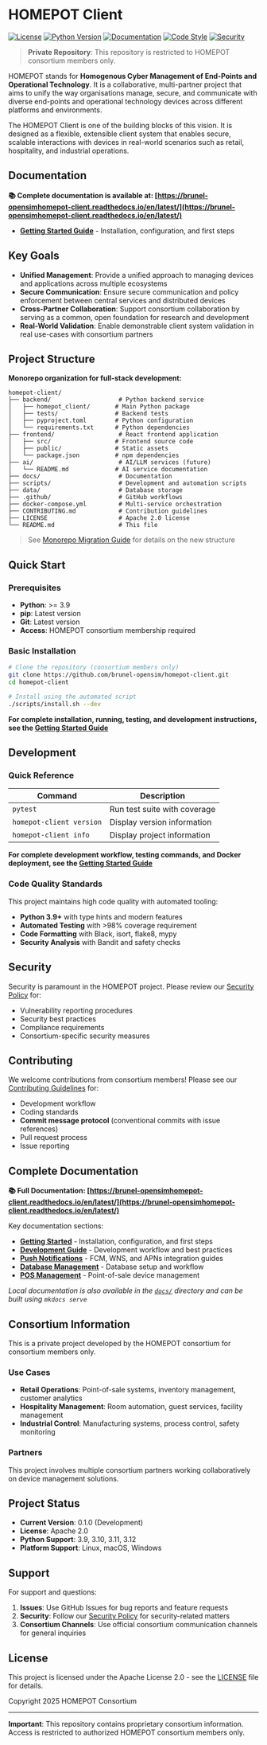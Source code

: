 # HOMEPOT Client

[![License](https://img.shields.io/badge/License-Apache%202.0-blue.svg)](https://opensource.org/licenses/Apache-2.0)
[![Python Version](https://img.shields.io/badge/python-3.9%2B-brightgreen.svg)](https://python.org/)
[![Documentation](https://readthedocs.org/projects/brunel-opensimhomepot-client/badge/?version=latest)](https://brunel-opensimhomepot-client.readthedocs.io/en/latest/)
[![Code Style](https://img.shields.io/badge/code%20style-black%20%7C%20flake8-000000.svg)](https://github.com/psf/black)
[![Security](https://img.shields.io/badge/security-audit%20passing-green.svg)](https://github.com/brunel-opensim/homepot-client/actions/workflows/security-audit.yml)

> **Private Repository**: This repository is restricted to HOMEPOT consortium members only.

HOMEPOT stands for **Homogenous Cyber Management of End-Points and Operational Technology**.
It is a collaborative, multi-partner project that aims to unify the way organisations manage, secure, and communicate with diverse end-points and operational technology devices across different platforms and environments.

The HOMEPOT Client is one of the building blocks of this vision.
It is designed as a flexible, extensible client system that enables secure, scalable interactions with devices in real-world scenarios such as retail, hospitality, and industrial operations.

## Documentation

**📚 Complete documentation is available at: [https://brunel-opensimhomepot-client.readthedocs.io/en/latest/](https://brunel-opensimhomepot-client.readthedocs.io/en/latest/)**

- **[Getting Started Guide](https://brunel-opensimhomepot-client.readthedocs.io/en/latest/getting-started/)** - Installation, configuration, and first steps

## Key Goals

- **Unified Management**: Provide a unified approach to managing devices and applications across multiple ecosystems
- **Secure Communication**: Ensure secure communication and policy enforcement between central services and distributed devices
- **Cross-Partner Collaboration**: Support consortium collaboration by serving as a common, open foundation for research and development
- **Real-World Validation**: Enable demonstrable client system validation in real use-cases with consortium partners

## Project Structure

**Monorepo organization for full-stack development:**

```text
homepot-client/
├── backend/                   # Python backend service
│   ├── homepot_client/       # Main Python package
│   ├── tests/                # Backend tests
│   ├── pyproject.toml        # Python configuration
│   └── requirements.txt      # Python dependencies
├── frontend/                  # React frontend application
│   ├── src/                  # Frontend source code
│   ├── public/               # Static assets
│   └── package.json          # npm dependencies
├── ai/                        # AI/LLM services (future)
│   └── README.md             # AI service documentation
├── docs/                      # Documentation
├── scripts/                   # Development and automation scripts
├── data/                      # Database storage
├── .github/                   # GitHub workflows
├── docker-compose.yml         # Multi-service orchestration
├── CONTRIBUTING.md            # Contribution guidelines
├── LICENSE                    # Apache 2.0 license
└── README.md                  # This file
```

> See [Monorepo Migration Guide](docs/monorepo-migration.md) for details on the new structure

## Quick Start

### Prerequisites

- **Python**: >= 3.9
- **pip**: Latest version  
- **Git**: Latest version
- **Access**: HOMEPOT consortium membership required

### Basic Installation

```bash
# Clone the repository (consortium members only)
git clone https://github.com/brunel-opensim/homepot-client.git
cd homepot-client

# Install using the automated script
./scripts/install.sh --dev
```

**For complete installation, running, testing, and development instructions, see the [Getting Started Guide](https://brunel-opensimhomepot-client.readthedocs.io/en/latest/getting-started/)**

## Development

### Quick Reference

| Command | Description |
|---------|-------------|
| `pytest` | Run test suite with coverage |
| `homepot-client version` | Display version information |
| `homepot-client info` | Display project information |

**For complete development workflow, testing commands, and Docker deployment, see the [Getting Started Guide](https://brunel-opensimhomepot-client.readthedocs.io/en/latest/getting-started/)**

### Code Quality Standards

This project maintains high code quality with automated tooling:

- **Python 3.9+** with type hints and modern features
- **Automated Testing** with >98% coverage requirement
- **Code Formatting** with Black, isort, flake8, mypy
- **Security Analysis** with Bandit and safety checks

## Security

Security is paramount in the HOMEPOT project. Please review our [Security Policy](SECURITY.md) for:

- Vulnerability reporting procedures
- Security best practices
- Compliance requirements
- Consortium-specific security measures

## Contributing

We welcome contributions from consortium members! Please see our [Contributing Guidelines](CONTRIBUTING.md) for:

- Development workflow
- Coding standards
- **Commit message protocol** (conventional commits with issue references)
- Pull request process
- Issue reporting

## Complete Documentation

**📚 Full Documentation: [https://brunel-opensimhomepot-client.readthedocs.io/en/latest/](https://brunel-opensimhomepot-client.readthedocs.io/en/latest/)**

Key documentation sections:

- **[Getting Started](https://brunel-opensimhomepot-client.readthedocs.io/en/latest/getting-started/)** - Installation, configuration, and first steps
- **[Development Guide](https://brunel-opensimhomepot-client.readthedocs.io/en/latest/development-guide/)** - Development workflow and best practices
- **[Push Notifications](https://brunel-opensimhomepot-client.readthedocs.io/en/latest/push-notification/)** - FCM, WNS, and APNs integration guides
- **[Database Management](https://brunel-opensimhomepot-client.readthedocs.io/en/latest/database-management/)** - Database setup and workflow
- **[POS Management](https://brunel-opensimhomepot-client.readthedocs.io/en/latest/pos-management/)** - Point-of-sale device management

*Local documentation is also available in the [`docs/`](docs/) directory and can be built using `mkdocs serve`*

## Consortium Information

This is a private project developed by the HOMEPOT consortium for consortium members only.

### Use Cases

- **Retail Operations**: Point-of-sale systems, inventory management, customer analytics
- **Hospitality Management**: Room automation, guest services, facility management
- **Industrial Control**: Manufacturing systems, process control, safety monitoring

### Partners

This project involves multiple consortium partners working collaboratively on device management solutions.

## Project Status

- **Current Version**: 0.1.0 (Development)
- **License**: Apache 2.0
- **Python Support**: 3.9, 3.10, 3.11, 3.12
- **Platform Support**: Linux, macOS, Windows

## Support

For support and questions:

1. **Issues**: Use GitHub Issues for bug reports and feature requests
2. **Security**: Follow our [Security Policy](SECURITY.md) for security-related matters
3. **Consortium Channels**: Use official consortium communication channels for general inquiries

## License

This project is licensed under the Apache License 2.0 - see the [LICENSE](LICENSE) file for details.

Copyright 2025 HOMEPOT Consortium

---

**Important**: This repository contains proprietary consortium information. Access is restricted to authorized HOMEPOT consortium members only.
